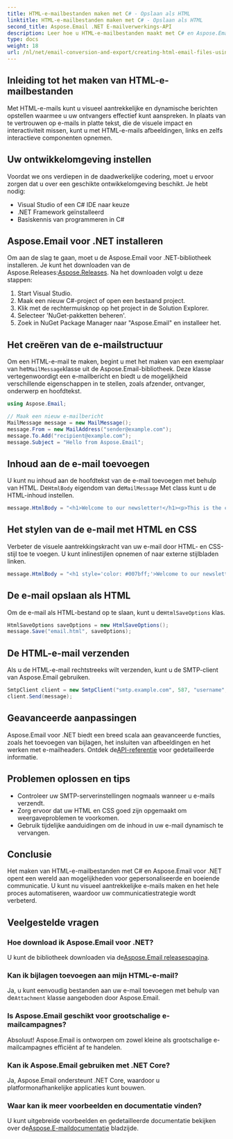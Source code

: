 ```yaml
---
title: HTML-e-mailbestanden maken met C# - Opslaan als HTML
linktitle: HTML-e-mailbestanden maken met C# - Opslaan als HTML
second_title: Aspose.Email .NET E-mailverwerkings-API
description: Leer hoe u HTML-e-mailbestanden maakt met C# en Aspose.Email voor .NET. Stapsgewijze handleiding met broncode voor naadloos e-mailaanpassing.
type: docs
weight: 18
url: /nl/net/email-conversion-and-export/creating-html-email-files-using-csharp-save-as-html/
---
```


## Inleiding tot het maken van HTML-e-mailbestanden

Met HTML-e-mails kunt u visueel aantrekkelijke en dynamische berichten opstellen waarmee u uw ontvangers effectief kunt aanspreken. In plaats van te vertrouwen op e-mails in platte tekst, die de visuele impact en interactiviteit missen, kunt u met HTML-e-mails afbeeldingen, links en zelfs interactieve componenten opnemen.

## Uw ontwikkelomgeving instellen

Voordat we ons verdiepen in de daadwerkelijke codering, moet u ervoor zorgen dat u over een geschikte ontwikkelomgeving beschikt. Je hebt nodig:

- Visual Studio of een C# IDE naar keuze
- .NET Framework geïnstalleerd
- Basiskennis van programmeren in C#

## Aspose.Email voor .NET installeren

 Om aan de slag te gaan, moet u de Aspose.Email voor .NET-bibliotheek installeren. Je kunt het downloaden van de Aspose.Releases:[Aspose.Releases](https://releases.aspose.com/email/net/). Na het downloaden volgt u deze stappen:

1. Start Visual Studio.
2. Maak een nieuw C#-project of open een bestaand project.
3. Klik met de rechtermuisknop op het project in de Solution Explorer.
4. Selecteer 'NuGet-pakketten beheren'.
5. Zoek in NuGet Package Manager naar "Aspose.Email" en installeer het.

## Het creëren van de e-mailstructuur

 Om een HTML-e-mail te maken, begint u met het maken van een exemplaar van het`MailMessage`klasse uit de Aspose.Email-bibliotheek. Deze klasse vertegenwoordigt een e-mailbericht en biedt u de mogelijkheid verschillende eigenschappen in te stellen, zoals afzender, ontvanger, onderwerp en hoofdtekst.

```csharp
using Aspose.Email;

// Maak een nieuw e-mailbericht
MailMessage message = new MailMessage();
message.From = new MailAddress("sender@example.com");
message.To.Add("recipient@example.com");
message.Subject = "Hello from Aspose.Email";
```

## Inhoud aan de e-mail toevoegen

 U kunt nu inhoud aan de hoofdtekst van de e-mail toevoegen met behulp van HTML. De`HtmlBody` eigendom van de`MailMessage` Met class kunt u de HTML-inhoud instellen.

```csharp
message.HtmlBody = "<h1>Welcome to our newsletter!</h1><p>This is the content of our email.</p>";
```

## Het stylen van de e-mail met HTML en CSS

Verbeter de visuele aantrekkingskracht van uw e-mail door HTML- en CSS-stijl toe te voegen. U kunt inlinestijlen opnemen of naar externe stijlbladen linken.

```csharp
message.HtmlBody = "<h1 style='color: #007bff;'>Welcome to our newsletter!</h1><p style='font-size: 16px;'>This is the content of our email.</p>";
```

## De e-mail opslaan als HTML

 Om de e-mail als HTML-bestand op te slaan, kunt u de`HtmlSaveOptions` klas.

```csharp
HtmlSaveOptions saveOptions = new HtmlSaveOptions();
message.Save("email.html", saveOptions);
```

## De HTML-e-mail verzenden

Als u de HTML-e-mail rechtstreeks wilt verzenden, kunt u de SMTP-client van Aspose.Email gebruiken.

```csharp
SmtpClient client = new SmtpClient("smtp.example.com", 587, "username", "password");
client.Send(message);
```

## Geavanceerde aanpassingen

 Aspose.Email voor .NET biedt een breed scala aan geavanceerde functies, zoals het toevoegen van bijlagen, het insluiten van afbeeldingen en het werken met e-mailheaders. Ontdek de[API-referentie](https://reference.aspose.com/email/net) voor gedetailleerde informatie.

## Problemen oplossen en tips

- Controleer uw SMTP-serverinstellingen nogmaals wanneer u e-mails verzendt.
- Zorg ervoor dat uw HTML en CSS goed zijn opgemaakt om weergaveproblemen te voorkomen.
- Gebruik tijdelijke aanduidingen om de inhoud in uw e-mail dynamisch te vervangen.

## Conclusie

Het maken van HTML-e-mailbestanden met C# en Aspose.Email voor .NET opent een wereld aan mogelijkheden voor gepersonaliseerde en boeiende communicatie. U kunt nu visueel aantrekkelijke e-mails maken en het hele proces automatiseren, waardoor uw communicatiestrategie wordt verbeterd.

## Veelgestelde vragen

### Hoe download ik Aspose.Email voor .NET?

 U kunt de bibliotheek downloaden via de[Aspose.Email releasespagina](https://releases.aspose.com/email/net).

### Kan ik bijlagen toevoegen aan mijn HTML-e-mail?

 Ja, u kunt eenvoudig bestanden aan uw e-mail toevoegen met behulp van de`Attachment` klasse aangeboden door Aspose.Email.

### Is Aspose.Email geschikt voor grootschalige e-mailcampagnes?

Absoluut! Aspose.Email is ontworpen om zowel kleine als grootschalige e-mailcampagnes efficiënt af te handelen.

### Kan ik Aspose.Email gebruiken met .NET Core?

Ja, Aspose.Email ondersteunt .NET Core, waardoor u platformonafhankelijke applicaties kunt bouwen.

### Waar kan ik meer voorbeelden en documentatie vinden?

 U kunt uitgebreide voorbeelden en gedetailleerde documentatie bekijken over de[Aspose.E-maildocumentatie](https://reference.aspose.com/email/net) bladzijde.
